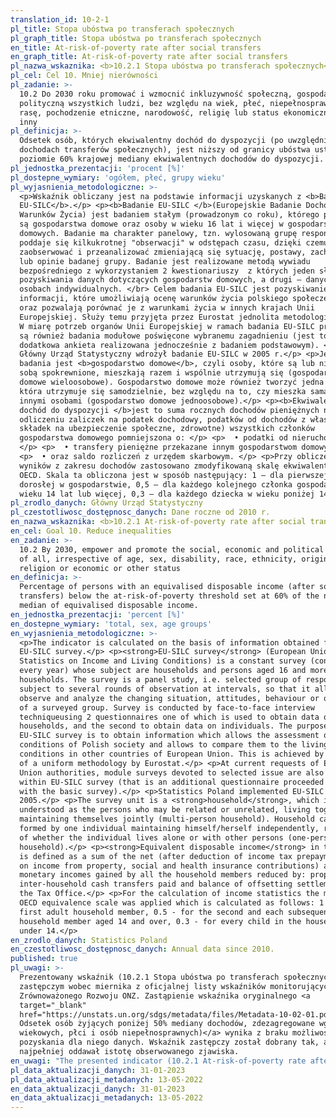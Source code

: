 ```yaml
---
translation_id: 10-2-1
pl_title: Stopa ubóstwa po transferach społecznych
pl_graph_title: Stopa ubóstwa po transferach społecznych
en_title: At-risk-of-poverty rate after social transfers
en_graph_title: At-risk-of-poverty rate after social transfers
pl_nazwa_wskaznika: <b>10.2.1 Stopa ubóstwa po transferach społecznych</b>
pl_cel: Cel 10. Mniej nierówności
pl_zadanie: >-
  10.2 Do 2030 roku promować i wzmocnić inkluzywność społeczną, gospodarczą i
  polityczną wszystkich ludzi, bez względu na wiek, płeć, niepełnosprawność,
  rasę, pochodzenie etniczne, narodowość, religię lub status ekonomiczny bądź
  inny
pl_definicja: >-
  Odsetek osób, których ekwiwalentny dochód do dyspozycji (po uwzględnieniu w
  dochodach transferów społecznych), jest niższy od granicy ubóstwa ustalonej na
  poziomie 60% krajowej mediany ekwiwalentnych dochodów do dyspozycji.
pl_jednostka_prezentacji: 'procent [%]'
pl_dostepne_wymiary: 'ogółem, płeć, grupy wieku'
pl_wyjasnienia_metodologiczne: >-
  <p>Wskaźnik obliczany jest na podstawie informacji uzyskanych z <b>Badania
  EU-SILC</b>.</p> <p><b>Badanie EU-SILC </b>(Europejskie Badanie Dochodów i
  Warunków Życia) jest badaniem stałym (prowadzonym co roku), którego podmiotem
  są gospodarstwa domowe oraz osoby w wieku 16 lat i więcej w gospodarstwach
  domowych. Badanie ma charakter panelowy, tzn. wylosowaną grupę respondentów
  poddaje się kilkukrotnej "obserwacji" w odstępach czasu, dzięki czemu można
  zaobserwować i przeanalizować zmieniającą się sytuację, postawy, zachowania
  lub opinie badanej grupy. Badanie jest realizowane metodą wywiadu
  bezpośredniego z wykorzystaniem 2 kwestionariuszy  z których jeden służy do
  pozyskiwania danych dotyczących gospodarstw domowych, a drugi – danych o
  osobach indywidualnych. </br> Celem badania EU-SILC jest pozyskiwanie
  informacji, które umożliwiają ocenę warunków życia polskiego społeczeństwa
  oraz pozwalają porównać je z warunkami życia w innych krajach Unii
  Europejskiej. Służy temu przyjęta przez Eurostat jednolita metodologia. </br>
  W miarę potrzeb organów Unii Europejskiej w ramach badania EU-SILC prowadzone
  są również badania modułowe poświęcone wybranemu zagadnieniu (jest to
  dodatkowa ankieta realizowana jednocześnie z badaniem podstawowym). </br>
  Główny Urząd Statystyczny wdrożył badanie EU-SILC w 2005 r.</p> <p>Jednostką
  badania jest <b>gospodarstwo domowe</b>, czyli osoby, które są lub nie są ze
  sobą spokrewnione, mieszkają razem i wspólnie utrzymują się (gospodarstwo
  domowe wieloosobowe). Gospodarstwo domowe może również tworzyć jedna osoba,
  która utrzymuje się samodzielnie, bez względu na to, czy mieszka sama, czy z
  innymi osobami (gospodarstwo domowe jednoosobowe).</p> <p><b>Ekwiwalentny
  dochód do dyspozycji </b>jest to suma rocznych dochodów pieniężnych netto (po
  odliczeniu zaliczek na podatek dochodowy, podatków od dochodów z własności,
  składek na ubezpieczenie społeczne, zdrowotne) wszystkich członków
  gospodarstwa domowego pomniejszona o: </p> <p>  • podatki od nieruchomości,
  </p> <p>  • transfery pieniężne przekazane innym gospodarstwom domowym </p>
  <p>  • oraz saldo rozliczeń z urzędem skarbowym. </p> <p>Przy obliczeniach
  wyników z zakresu dochodów zastosowano zmodyfikowaną skalę ekwiwalentności
  OECD. Skala ta obliczona jest w sposób następujący: 1 – dla pierwszej osoby
  dorosłej w gospodarstwie, 0,5 – dla każdego kolejnego członka gospodarstwa w
  wieku 14 lat lub więcej, 0,3 – dla każdego dziecka w wieku poniżej 14 lat.</p>
pl_zrodlo_danych: Główny Urząd Statystyczny
pl_czestotliwosc_dostępnosc_danych: Dane roczne od 2010 r.
en_nazwa_wskaznika: <b>10.2.1 At-risk-of-poverty rate after social transfers</b>
en_cel: Goal 10. Reduce inequalities
en_zadanie: >-
  10.2 By 2030, empower and promote the social, economic and political inclusion
  of all, irrespective of age, sex, disability, race, ethnicity, origin,
  religion or economic or other status
en_definicja: >-
  Percentage of persons with an equivalised disposable income (after social
  transfers) below the at-risk-of-poverty threshold set at 60% of the national
  median of equivalised disposable income.
en_jednostka_prezentacji: 'percent [%]'
en_dostepne_wymiary: 'total, sex, age groups'
en_wyjasnienia_metodologiczne: >-
  <p>The indicator is calculated on the basis of information obtained from the
  EU-SILC survey.</p> <p><strong>EU-SILC survey</strong> (European Union
  Statistics on Income and Living Conditions) is a constant survey (conducted
  every year) whose subject are households and persons aged 16 and more in
  households. The survey is a panel study, i.e. selected group of respondents is
  subject to several rounds of observation at intervals, so that it allows to
  observe and analyze the changing situation, attitudes, behaviour or opinions
  of a surveyed group. Survey is conducted by face-to-face interview
  techniqueusing 2 questionnaires one of which is used to obtain data on
  households, and the second to obtain data on individuals. The purpose of
  EU-SILC survey is to obtain information which allows the assessment of living
  conditions of Polish society and allows to compare them to the living
  conditions in other countries of European Union. This is achieved by adoption
  of a uniform methodology by Eurostat.</p> <p>At current requests of European
  Union authorities, module surveys devoted to selected issue are also conducted
  within EU-SILC survey (that is an additional questionnaire proceeded together
  with the basic survey).</p> <p>Statistics Poland implemented EU-SILC survey in
  2005.</p> <p>The survey unit is a <strong>household</strong>, which is
  understood as the persons who may be related or unrelated, living together and
  maintaining themselves jointly (multi-person household). Household can also be
  formed by one individual maintaining himself/herself independently, regardless
  of whether the individual lives alone or with other persons (one-person
  household).</p> <p><strong>Equivalent disposable income</strong> in the survey
  is defined as a sum of the net (after deduction of income tax prepayment, tax
  on income from property, social and health insurance contributions) annual
  monetary incomes gained by all the household members reduced by: property tax,
  inter-household cash transfers paid and balance of offsetting settlements with
  the Tax Office.</p> <p>For the calculation of income statistics the modified
  OECD equivalence scale was applied which is calculated as follows: 1 - for the
  first adult household member, 0.5 - for the second and each subsequent
  household member aged 14 and over, 0.3 - for every child in the household
  under 14.</p>
en_zrodlo_danych: Statistics Poland
en_czestotliwosc_dostępnosc_danych: Annual data since 2010.
published: true
pl_uwagi: >-
  Prezentowany wskaźnik (10.2.1 Stopa ubóstwa po transferach społecznych) jest
  zastępczym wobec miernika z oficjalnej listy wskaźników monitorujących Cele
  Zrównoważonego Rozwoju ONZ. Zastąpienie wskaźnika oryginalnego <a
  target="_blank"
  href="https://unstats.un.org/sdgs/metadata/files/Metadata-10-02-01.pdf">(10.2.1
  Odsetek osób żyjących poniżej 50% mediany dochodów, zdezagregowane wg grup
  wiekowych, płci i osób niepełnosprawnych)</a> wynika z braku możliwości
  pozyskania dla niego danych. Wskaźnik zastępczy został dobrany tak, aby jak
  najpełniej oddawał istotę obserwowanego zjawiska.
en_uwagi: "The presented indicator (10.2.1 At-risk-of-poverty rate after social transfers) is a proxy indicator to the one adopted in the official list of indicators of the UN Sustainable Development Goals. The replacement of the original indicator <a target=\"_blank\" href=\"https://unstats.un.org/sdgs/metadata/files/Metadata-10-02-01.pdf\">(10.2.1 Proportion of people living below 50\_per\_cent of median income, by sex, age and persons with disabilities)</a> is due to the inability to obtain data for it. The proxy indicator has been selected so as to most fully reflect the essence of the observed phenomenon."
pl_data_aktualizacji_danych: 31-01-2023
pl_data_aktualizacji_metadanych: 13-05-2022
en_data_aktualizacji_danych: 31-01-2023
en_data_aktualizacji_metadanych: 13-05-2022
---
```

